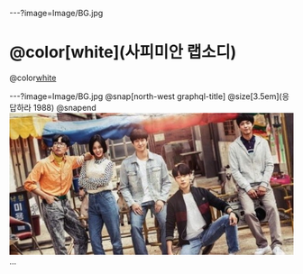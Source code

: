 ---?image=Image/BG.jpg
#  @color[white](사피미안 랩소디) 
@color[white](구미_2반_3조) 

---?image=Image/BG.jpg
@snap[north-west graphql-title]
@size[3.5em](응답하라 1988)
@snapend
![1994](Image/image1.jpg)
...
